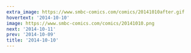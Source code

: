 ```yaml
---
extra_image: https://www.smbc-comics.com/comics/20141010after.gif
hovertext: '2014-10-10'
image: https://www.smbc-comics.com/comics/20141010.png
next: '2014-10-11'
prev: '2014-10-09'
title: '2014-10-10'
---
```

